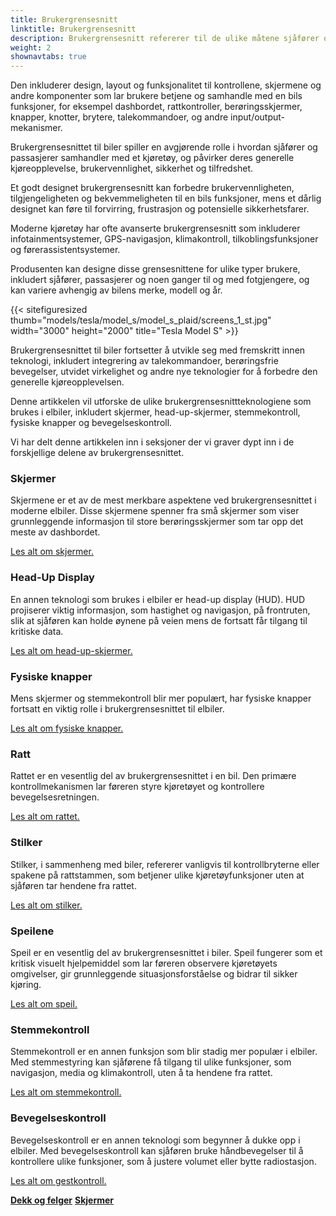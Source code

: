 ```yaml
---
title: Brukergrensesnitt
linktitle: Brukergrensesnitt
description: Brukergrensesnitt refererer til de ulike måtene sjåfører og passasjerer samhandler med funksjonene og kontrollene til et kjøretøy.
weight: 2
shownavtabs: true
---
```

<!-- markdownlint-disable MD033 -->
 Den inkluderer design, layout og funksjonalitet til kontrollene, skjermene og andre komponenter som lar brukere betjene og samhandle med en bils funksjoner, for eksempel dashbordet, rattkontroller, berøringsskjermer, knapper, knotter, brytere, talekommandoer, og andre input/output-mekanismer.

Brukergrensesnittet til biler spiller en avgjørende rolle i hvordan sjåfører og passasjerer samhandler med et kjøretøy, og påvirker deres generelle kjøreopplevelse, brukervennlighet, sikkerhet og tilfredshet.

Et godt designet brukergrensesnitt kan forbedre brukervennligheten, tilgjengeligheten og bekvemmeligheten til en bils funksjoner, mens et dårlig designet kan føre til forvirring, frustrasjon og potensielle sikkerhetsfarer.

Moderne kjøretøy har ofte avanserte brukergrensesnitt som inkluderer infotainmentsystemer, GPS-navigasjon, klimakontroll, tilkoblingsfunksjoner og førerassistentsystemer.

Produsenten kan designe disse grensesnittene for ulike typer brukere, inkludert sjåfører, passasjerer og noen ganger til og med fotgjengere, og kan variere avhengig av bilens merke, modell og år.

{{< sitefiguresized thumb="models/tesla/model_s/model_s_plaid/screens_1_st.jpg" width="3000" height="2000" title="Tesla Model S" >}}

Brukergrensesnittet til biler fortsetter å utvikle seg med fremskritt innen teknologi, inkludert integrering av talekommandoer, berøringsfrie bevegelser, utvidet virkelighet og andre nye teknologier for å forbedre den generelle kjøreopplevelsen.

Denne artikkelen vil utforske de ulike brukergrensesnittteknologiene som brukes i elbiler, inkludert skjermer, head-up-skjermer, stemmekontroll, fysiske knapper og bevegelseskontroll.

Vi har delt denne artikkelen inn i seksjoner der vi graver dypt inn i de forskjellige delene av brukergrensesnittet.

### Skjermer

Skjermene er et av de mest merkbare aspektene ved brukergrensesnittet i moderne elbiler. Disse skjermene spenner fra små skjermer som viser grunnleggende informasjon til store berøringsskjermer som tar opp det meste av dashbordet.

[Les alt om skjermer.](screens/)

### Head-Up Display

En annen teknologi som brukes i elbiler er head-up display (HUD). HUD projiserer viktig informasjon, som hastighet og navigasjon, på frontruten, slik at sjåføren kan holde øynene på veien mens de fortsatt får tilgang til kritiske data.

[Les alt om head-up-skjermer.](hud/)

### Fysiske knapper

Mens skjermer og stemmekontroll blir mer populært, har fysiske knapper fortsatt en viktig rolle i brukergrensesnittet til elbiler.

[Les alt om fysiske knapper.](buttons/)

### Ratt

Rattet er en vesentlig del av brukergrensesnittet i en bil. Den primære kontrollmekanismen lar føreren styre kjøretøyet og kontrollere bevegelsesretningen.

[Les alt om rattet.](steeringwheel/)

### Stilker

Stilker, i sammenheng med biler, refererer vanligvis til kontrollbryterne eller spakene på rattstammen, som betjener ulike kjøretøyfunksjoner uten at sjåføren tar hendene fra rattet.

[Les alt om stilker.](stalks/)

### Speilene

Speil er en vesentlig del av brukergrensesnittet i biler. Speil fungerer som et kritisk visuelt hjelpemiddel som lar føreren observere kjøretøyets omgivelser, gir grunnleggende situasjonsforståelse og bidrar til sikker kjøring.

[Les alt om speil.](mirrors/)

### Stemmekontroll

Stemmekontroll er en annen funksjon som blir stadig mer populær i elbiler. Med stemmestyring kan sjåførene få tilgang til ulike funksjoner, som navigasjon, media og klimakontroll, uten å ta hendene fra rattet.

[Les alt om stemmekontroll.](voicecontrol/)

### Bevegelseskontroll

Bevegelseskontroll er en annen teknologi som begynner å dukke opp i elbiler. Med bevegelseskontroll kan sjåføren bruke håndbevegelser til å kontrollere ulike funksjoner, som å justere volumet eller bytte radiostasjon.

[Les alt om gestkontroll.](gesturecontrol/)

<div class="mt-3 mb-3">
    <a href="../wheels/" class="text-decoration-none text-black"><strong><i class="bi-arrow-left"></i> Dekk og felger</strong></a>
    <a href="screens/" class="text-decoration-none text-black float-end"><strong>Skjermer<i class="bi-arrow-right"></i></strong></a>
</div>

